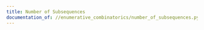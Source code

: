 ```yaml
---
title: Number of Subsequences
documentation_of: //enumerative_combinatorics/number_of_subsequences.py
---
```

